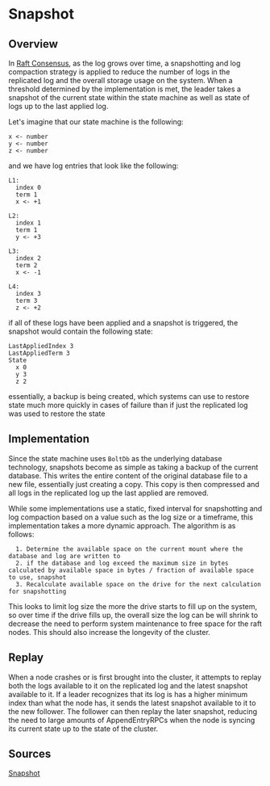 # Snapshot


## Overview

In [Raft Consensus](https://raft.github.io/raft.pdf), as the log grows over time, a snapshotting and log compaction strategy is applied to reduce the number of logs in the replicated log and the overall storage usage on the system. When a threshold determined by the implementation is met, the leader takes a snapshot of the current state within the state machine as well as state of logs up to the last applied log.

Let's imagine that our state machine is the following:
```
x <- number
y <- number
z <- number
```

and we have log entries that look like the following:
```
L1:
  index 0
  term 1
  x <- +1

L2:
  index 1
  term 1
  y <- +3

L3:
  index 2
  term 2
  x <- -1

L4:
  index 3
  term 3
  z <- +2
```

if all of these logs have been applied and a snapshot is triggered, the snapshot would contain the following state:
```
LastAppliedIndex 3
LastAppliedTerm 3
State 
  x 0
  y 3
  z 2
```

essentially, a backup is being created, which systems can use to restore state much more quickly in cases of failure than if just the replicated log was used to restore the state


## Implementation

Since the state machine uses `BoltDb` as the underlying database technology, snapshots become as simple as taking a backup of the current database. This writes the entire content of the original database file to a new file, essentially just creating a copy. This copy is then compressed and all logs in the replicated log up the last applied are removed.

While some implementations use a static, fixed interval for snapshotting and log compaction based on a value such as the log size or a timeframe, this implementation takes a more dynamic approach. The algorithm is as follows:
```
  1. Determine the available space on the current mount where the database and log are written to
  2. if the database and log exceed the maximum size in bytes calculated by available space in bytes / fraction of available space to use, snapshot
  3. Recalculate available space on the drive for the next calculation for snapshotting
```

This looks to limit log size the more the drive starts to fill up on the system, so over time if the drive fills up, the overall size the log can be will shrink to decrease the need to perform system maintenance to free space for the raft nodes. This should also increase the longevity of the cluster.


## Replay

When a node crashes or is first brought into the cluster, it attempts to replay both the logs available to it on the replicated log and the latest snapshot available to it. If a leader recognizes that its log is has a higher minimum index than what the node has, it sends the latest snapshot available to it to the new follower. The follower can then replay the later snapshot, reducing the need to large amounts of AppendEntryRPCs when the node is syncing its current state up to the state of the cluster.


## Sources

[Snapshot](../pkg/snapshot/Snapshot.go)